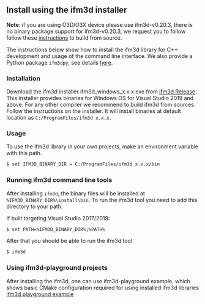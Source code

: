## Install using the ifm3d installer

**Note**: if you are using O3D/O3X device please use ifm3d-v0.20.3, there is no binary package support for ifm3d-v0.20.3, we request you to follow 
follow these [instructions](https://github.com/ifm/ifm3d/blob/v0.20.3/doc/source_build.md) to build from source.

The instructions below show how to install the ifm3d library for C++ development and usage of the command line interface. We also provide a Python package `ifm3dpy`, see details [here](ifm3d/doc/sphinx/content/installation_instructions/install_py:Python%20installation).

### Installation

Download the ifm3d installer ifm3d_windows_x.x.x.exe from [ifm3d Release](https://github.com/ifm/ifm3d/releases). 
This installer provides binaries for Windows OS for Visual Studio 2019 and above.
For any other compiler we recommend to build ifm3d from sources.  
Follow the instructions on the installer.
It will install binaries at default location as ```C:/ProgramFiles/ifm3d x.x.x.```

### Usage

To use the ifm3d library in your own projects, make an environment variable with this path.
```bash
$ set IFM3D_BINARY_DIR = C:/ProgramFiles/ifm3d x.x.x/bin 
```

### Running ifm3d command line tools

After installing `ifm3d`, the binary files will be installed at
``%IFM3D_BINARY_DIR%\install\bin``. To run the ifm3d tool you need to add this
directory to your path.

If built targeting Visual Studio 2017/2019:
```bash
$ set PATH=%IFM3D_BINARY_DIR%;%PATH%
```

After that you should be able to run the ifm3d tool
```bash 
$ ifm3d
```

### Using ifm3d-playground projects

After installing the ifm3d, one can use ifm3d-playground example, which shows basic CMake configuration required for using 
installed ifm3d libraries [ifm3d playground example](https://github.com/ifm/ifm3d/tree/main/examples/o3r/ifm3d_playground)